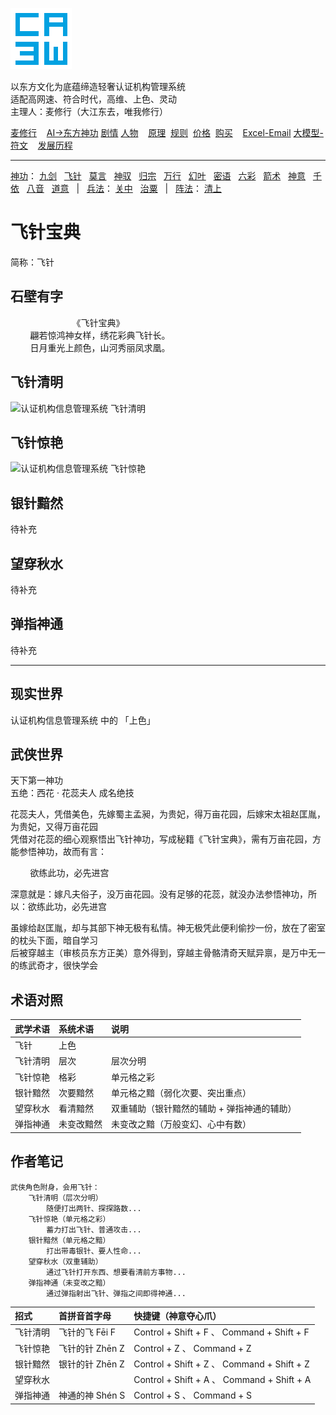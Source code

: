 ![](../../static/ca3w.png "ca3w 认证机构管理系统")

以东方文化为底蕴缔造轻奢认证机构管理系统 <br/>
适配高网速、符合时代，高维、上色、灵动 <br/>
主理人：麦修行（大江东去，唯我修行）

[麦修行][]&nbsp;&nbsp;&nbsp;&nbsp;[AI->东方神功][东方神功]&nbsp;[剧情][]&nbsp;[人物][]&nbsp;&nbsp;&nbsp;&nbsp;[原理][]&nbsp;&nbsp;[规则][]&nbsp;&nbsp;[价格][]&nbsp;&nbsp;[购买][]&nbsp;&nbsp;&nbsp;&nbsp;[Excel-Email][]&nbsp;[大模型-符文][]&nbsp;&nbsp;&nbsp;&nbsp;[发展历程][]

[麦修行]: https://github.com/ca3w/BEST
[东方神功]: https://github.com/ca3w/ai-dongfangshengong
[剧情]: https://github.com/ca3w/dongfangernvqing/blob/main/root/BEST.md
[人物]: https://github.com/ca3w/dongfangernvqing/blob/main/root/renwu.md
[原理]: https://github.com/ca3w/key
[规则]: https://github.com/ca3w/rule
[价格]: https://github.com/ca3w/pricing
[购买]: https://github.com/ca3w/howtobuy
[Excel-Email]: https://github.com/ca3w/excel-email
[大模型-符文]: https://github.com/ca3w/largemodel-rune
[发展历程]: https://github.com/ca3w/development

***

[神功][]：&nbsp;[九剑][]&nbsp;&nbsp;&nbsp;[飞针][]&nbsp;&nbsp;&nbsp;[莫言][]&nbsp;&nbsp;&nbsp;[神驭][]&nbsp;&nbsp;&nbsp;[归宗][]&nbsp;&nbsp;&nbsp;[万行][]&nbsp;&nbsp;&nbsp;[幻叶][]&nbsp;&nbsp;&nbsp;[密语][]&nbsp;&nbsp;&nbsp;[六彩][]&nbsp;&nbsp;&nbsp;[箭术][]&nbsp;&nbsp;&nbsp;[神意][]&nbsp;&nbsp;&nbsp;[千依][]&nbsp;&nbsp;&nbsp;[八音][]&nbsp;&nbsp;&nbsp;[道意][]&nbsp;&nbsp;&nbsp;|&nbsp;&nbsp;&nbsp;[兵法][]：&nbsp;[关中][]&nbsp;&nbsp;&nbsp;[治粟][]&nbsp;&nbsp;&nbsp;|&nbsp;&nbsp;&nbsp;[阵法][]：&nbsp;[清上][]

[神功]: https://github.com/ca3w/ai-dongfangshengong

[九剑]: ../../wugong/fuyaojiujian/BEST.md
[飞针]: ../../wugong/feizhenbaodian/BEST.md
[莫言]: ../../wugong/moyan/BEST.md
[神驭]: ../../wugong/shenyu/BEST.md
[归宗]: ../../wugong/baichuanguizong/BEST.md
[万行]: ../../wugong/yufengwanxing/BEST.md
[幻叶]: ../../wugong/huanyezhi/BEST.md
[密语]: ../../wugong/chenqiaomiyu/BEST.md
[六彩]: ../../wugong/liucaishenjian/BEST.md
[箭术]: ../../wugong/linjiajianshu/BEST.md
[神意]: ../../wugong/shenyiduoxinzhao/BEST.md
[千依]: ../../wugong/qianyizijian/BEST.md
[八音]: ../../wugong/bayinshengxin/BEST.md
[道意]: ../../wugong/daoyicuican/BEST.md

[兵法]: https://github.com/ca3w/ai-dongfangshengong#兵法目录

[关中]: ../../bingfa/guanzhongzhanfa/BEST.md
[治粟]: ../../bingfa/zhisubingfa/BEST.md

[阵法]: https://github.com/ca3w/ai-dongfangshengong#阵法目录

[清上]: ../../zhenfa/qingshangbeidouzhen/BEST.md

# 飞针宝典

简称：飞针

## 石壁有字

&nbsp;&nbsp;&nbsp;&nbsp;&nbsp;&nbsp;&nbsp;&nbsp;&nbsp;&nbsp;&nbsp;&nbsp;&nbsp;&nbsp;&nbsp;&nbsp;&nbsp;&nbsp;&nbsp;&nbsp;&nbsp;&nbsp;&nbsp;&nbsp;&nbsp;《飞针宝典》 <br/>
&nbsp;&nbsp;&nbsp;&nbsp;&nbsp;&nbsp;&nbsp;&nbsp;翩若惊鸿神女样，绣花彩典飞针长。 <br/>
&nbsp;&nbsp;&nbsp;&nbsp;&nbsp;&nbsp;&nbsp;&nbsp;日月重光上颜色，山河秀丽凤求凰。

## 飞针清明

![](./static/01-feizhenqingming.gif "认证机构信息管理系统 飞针清明")

## 飞针惊艳

![](./static/02-feizhenjingyan.gif "认证机构信息管理系统 飞针惊艳")

## 银针黯然

待补充

## 望穿秋水

待补充

## 弹指神通

待补充

***

## 现实世界

认证机构信息管理系统 中的 「上色」

## 武侠世界

天下第一神功 <br/>
五绝：西花 · 花蕊夫人 成名绝技

花蕊夫人，凭借美色，先嫁蜀主孟昶，为贵妃，得万亩花园，后嫁宋太祖赵匡胤，为贵妃，又得万亩花园 <br/>
凭借对花蕊的细心观察悟出飞针神功，写成秘籍《飞针宝典》，需有万亩花园，方能参悟神功，故而有言：

&nbsp;&nbsp;&nbsp;&nbsp;&nbsp;&nbsp;&nbsp;&nbsp;欲练此功，必先进宫

深意就是：嫁凡夫俗子，没万亩花园。没有足够的花蕊，就没办法参悟神功，所以：欲练此功，必先进宫

虽嫁给赵匡胤，却与其部下神无极有私情。神无极凭此便利偷抄一份，放在了密室的枕头下面，暗自学习 <br/>
后被穿越主（审核员东方正美）意外得到，穿越主骨骼清奇天赋异禀，是万中无一的练武奇才，很快学会

## 术语对照

武学术语  |系统术语    |说明
:---------|:-----------|:--------------------------------------------
飞针      |上色        |
飞针清明  |层次        |层次分明
飞针惊艳  |格彩        |单元格之彩
银针黯然  |次要黯然    |单元格之黯（弱化次要、突出重点）
望穿秋水  |看清黯然    |双重辅助（银针黯然的辅助 + 弹指神通的辅助）
弹指神通  |未变改黯然  |未变改之黯（万般变幻、心中有数）

## 作者笔记

```text
武侠角色附身，会用飞针：
    飞针清明（层次分明）
        随便打出两针、探探路数...
    飞针惊艳（单元格之彩）
        蓄力打出飞针、普通攻击...
    银针黯然（单元格之黯）
        打出带毒银针、要人性命...
    望穿秋水（双重辅助）
        通过飞针打开东西、想要看清前方事物...
    弹指神通（未变改之黯）
        通过弹指射出飞针、弹指之间即得神通...
```

招式      |首拼音首字母     |快捷键（神意夺心爪）
:---------|:----------------|:-------------------------------------------
飞针清明  |飞针的飞 Fēi F   |Control + Shift + F 、 Command + Shift + F
飞针惊艳  |飞针的针 Zhēn Z  |Control + Z 、 Command + Z
银针黯然  |银针的针 Zhēn Z  |Control + Shift + Z 、 Command + Shift + Z
望穿秋水  |                 |Control + Shift + A 、 Command + Shift + A
弹指神通  |神通的神 Shén S  |Control + S 、 Command + S
